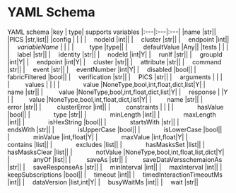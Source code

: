 <!---
This file is automatically generated by a script.
DO NOT HAND-EDIT THIS FILE.
Script: generate_yaml_doc_tables.py
-->

# YAML Schema

YAML schema
|key | type| supports variables
|:---|:---|:---|
|name |str||
|PICS |str,list||
|config | | |
|&emsp; nodeId |int||
|&emsp; cluster |str||
|&emsp; endpoint |int||
|&emsp; _variableName_ | | |
|&emsp; &emsp; type |type||
|&emsp; &emsp; defaultValue |Any||
|tests | | |
|&emsp; label |str||
|&emsp; identity |str||
|&emsp; nodeId |int|Y|
|&emsp; runIf |str||
|&emsp; groupId |int|Y|
|&emsp; endpoint |int|Y|
|&emsp; cluster |str||
|&emsp; attribute |str||
|&emsp; command |str||
|&emsp; event |str||
|&emsp; eventNumber |int|Y|
|&emsp; disabled |bool||
|&emsp; fabricFiltered |bool||
|&emsp; verification |str||
|&emsp; PICS |str||
|&emsp; arguments | | |
|&emsp; &emsp; values | | |
|&emsp; &emsp; &emsp; value |NoneType,bool,int,float,dict,list|Y|
|&emsp; &emsp; &emsp; name |str||
|&emsp; &emsp; value |NoneType,bool,int,float,dict,list|Y|
|&emsp; response | |Y |
|&emsp; &emsp; value |NoneType,bool,int,float,dict,list|Y|
|&emsp; &emsp; name |str||
|&emsp; &emsp; error |str||
|&emsp; &emsp; clusterError |int||
|&emsp; &emsp; constraints | | |
|&emsp; &emsp; &emsp; hasValue |bool||
|&emsp; &emsp; &emsp; type |str||
|&emsp; &emsp; &emsp; minLength |int||
|&emsp; &emsp; &emsp; maxLength |int||
|&emsp; &emsp; &emsp; isHexString |bool||
|&emsp; &emsp; &emsp; startsWith |str||
|&emsp; &emsp; &emsp; endsWith |str||
|&emsp; &emsp; &emsp; isUpperCase |bool||
|&emsp; &emsp; &emsp; isLowerCase |bool||
|&emsp; &emsp; &emsp; minValue |int,float|Y|
|&emsp; &emsp; &emsp; maxValue |int,float|Y|
|&emsp; &emsp; &emsp; contains |list||
|&emsp; &emsp; &emsp; excludes |list||
|&emsp; &emsp; &emsp; hasMasksSet |list||
|&emsp; &emsp; &emsp; hasMasksClear |list||
|&emsp; &emsp; &emsp; notValue |NoneType,bool,int,float,list,dict|Y|
|&emsp; &emsp; &emsp; anyOf |list||
|&emsp; &emsp; saveAs |str||
|&emsp; &emsp; saveDataVersschemaionAs |str||
|&emsp; saveResponseAs |str||
|&emsp; minInterval |int||
|&emsp; maxInterval |int||
|&emsp; keepSubscriptions |bool||
|&emsp; timeout |int||
|&emsp; timedInteractionTimeoutMs |int||
|&emsp; dataVersion |list,int|Y|
|&emsp; busyWaitMs |int||
|&emsp; wait |str||
